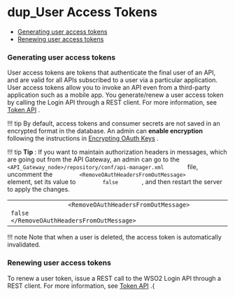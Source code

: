 # dup\_User Access Tokens

-   [Generating user access tokens](#dup_UserAccessTokens-Generatinguseraccesstokens)
-   [Renewing user access tokens](#dup_UserAccessTokens-Renewinguseraccesstokens)

### Generating user access tokens

User access tokens are tokens that authenticate the final user of an API, and are valid for all APIs subscribed to a user via a particular application. User access tokens allow you to invoke an API even from a third-party application such as a mobile app. You generate/renew a user access token by calling the Login API through a REST client. For more information, see [Token API](https://docs.wso2.com/display/AM300/Token+API) .

!!! tip
By default, access tokens and consumer secrets are not saved in an encrypted format in the database. An admin can **enable encryption** following the instructions in [Encrypting OAuth Keys](https://docs.wso2.com/display/AM210/Encrypting+OAuth+Keys) .

!!! tip
**Tip** : If you want to maintain authorization headers in messages, which are going out from the API Gateway, an admin can go to the `         <API_Gateway_node>/repository/conf/api-manager.xml        ` file, uncomment the `         <RemoveOAuthHeadersFromOutMessage>        ` element, set its value to `         false        ` , and then restart the server to apply the changes.

|                                                                                                                                                                                       |
|---------------------------------------------------------------------------------------------------------------------------------------------------------------------------------------|
| `                 <RemoveOAuthHeadersFromOutMessage>                ` `                 false                ` `                 </RemoveOAuthHeadersFromOutMessage>                ` |

!!! note
Note that when a user is deleted, the access token is automatically invalidated.


### Renewing user access tokens

To renew a user token, issue a REST call to the WSO2 Login API through a REST client. For more information, see [Token API](https://docs.wso2.com/display/AM300/Token+API) .{


